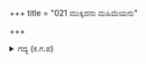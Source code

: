 +++
title = "021 ಮುಕ್ಕಿದನು ಮಹಿಮೆಯನು"

+++

<details><summary>ಗದ್ಯ (ಕ.ಗ.ಪ) </summary>

21. ಅರ್ಜುನನು ತನ್ನ ಮಹಿಮಾಶಕ್ತಿಗಳನ್ನು ಮರೆತುಬಿಟ್ಟನು. ಕಣ್ಣುಗಳಿಂದ ನೀರು ಉಕ್ಕಿದವು. ಶತ್ರುವಿನ ಬಗೆಗೆ ಉಕ್ಕುತ್ತಿರುವ ಪ್ರೀತಿಯ ವೀಳೆಯವನ್ನು ಸ್ವೀಕರಿಸಿದನು. ಕರುಣೆ ಎಂಬ ಹೆಣ್ಣಿನ ಆಲಿಂಗನದಲ್ಲಿ ಸಿಕ್ಕಿ ಬಿದ್ದನು. ನಾನು ಏನನ್ನು ಹೇಳಲಿ? ಅರ್ಜುನನ ಮನಸ್ಸಿನಲ್ಲಿ ದುಃಖ ಮನೆ ಮಾಡಿತು.
</details>
